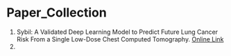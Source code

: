 # Paper_Collection

1. Sybil: A Validated Deep Learning Model to Predict Future Lung Cancer Risk From a Single Low-Dose Chest Computed Tomography. [Online Link]([https://dl.acm.org/doi/10.1145/3583593](https://ascopubs.org/doi/pdfdirect/10.1200/JCO.22.01345))
2. 

